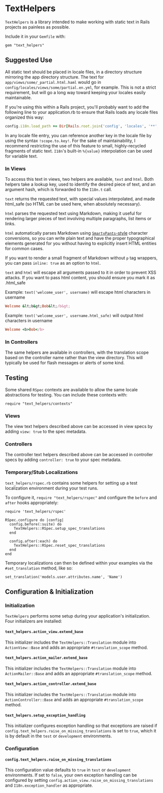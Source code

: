 # TextHelpers

`TextHelpers` is a library intended to make working with static text in Rails
projects as painless as possible.

Include it in your `Gemfile` with:

```
gem "text_helpers"
```

## Suggested Use

All static text should be placed in locale files, in a directory
structure mirroring the app directory structure. The text for
`app/views/some/_partial.html.haml` would go in
`config/locales/views/some/partial.en.yml`, for example. This is not a strict
requirement, but will go a long way toward keeping your locales easily
maintainable.

If you're using this within a Rails project, you'll probably want to add the
following line to your application.rb to ensure that Rails loads any locale
files organized this way:

```ruby
config.i18n.load_path += Dir[Rails.root.join('config', 'locales', '**', '*.{rb,yml}').to_s]
```

In any locale file entry, you can reference another key in the locale file by
using the syntax `!scope.to.key!`. For the sake of maintainability, I
recommend restricting the use of this feature to small, highly-recycled
fragments of static text. `I18n`'s built-in `%{value}` interpolation can be
used for variable text.

### In Views

To access this text in views, two helpers are available, `text` and `html`.
Both helpers take a lookup key, used to identify the desired piece of text,
and an argument hash, which is forwarded to the `I18n.t` call.

`text` returns the requested text, with special values interpolated, and made
html_safe (so HTML can be used here, when absolutely necessary).

`html` parses the requested text using Markdown, making it useful for rendering
larger pieces of text involving multiple paragraphs, list items or links.

`html` automatically parses Markdown using
[`SmartyPants`-style](http://daringfireball.net/projects/smartypants/)
character conversions, so you can write plain text and have the proper
typographical elements generated for you without having to explicitly insert
HTML entities for common cases.

If you want to render a small fragment of Markdown without `p` tag wrappers,
you can pass `inline: true` as an option to `html`.

`text` and `html` will escape all arguments passed to it in order to prevent XSS
attacks. If you want to pass html content, you should ensure you mark it as .html_safe

Example: `text('welcome_user', username)` will escape html characters in username
```ruby
Welcome &lt;b&gt;Bob&lt;/b&gt;
```

Example: `text('welcome_user', username.html_safe)` will output html characters in username
```ruby
Welcome <b>Bob</b>
```

### In Controllers

The same helpers are available in controllers, with the translation scope based
on the controller name rather than the view directory. This will typically be
used for flash messages or alerts of some kind.

## Testing

Some shared `RSpec` contexts are available to allow the same locale
abstractions for testing. You can include these contexts with:

```
require "text_helpers/contexts"
```

### Views

The view text helpers described above can be accessed in view
specs by adding `view: true` to the spec metadata.

### Controllers

The controller text helpers described above can be accessed in controller
specs by adding `controller: true` to your spec metadata.

### Temporary/Stub Localizations

`text_helpers/rspec.rb` contains some helpers for setting up a test localization
environment during your test runs.

To configure it, `require "text_helpers/rspec"` and configure the `before` and
`after` hooks appropriately:

```
require 'text_helpers/rspec'

RSpec.configure do |config|
  config.before(:suite) do
    TextHelpers::RSpec.setup_spec_translations
  end

  config.after(:each) do
    TextHelpers::RSpec.reset_spec_translations
  end
end
```

Temporary localizations can then be defined within your examples via the
`#set_translation` method, like so:

```
set_translation('models.user.attributes.name', 'Name')
```

## Configuration & Initialization

### Initialization

`TextHelpers` performs some setup during your application's initialization. Four
initializers are installed:

#### `text_helpers.action_view.extend_base`

This initializer includes the `TextHelpers::Translation` module into
`ActionView::Base` and adds an appropriate `#translation_scope` method.

#### `text_helpers.action_mailer.extend_base`

This initializer includes the `TextHelpers::Translation` module into
`ActionMailer::Base` and adds an appropriate `#translation_scope` method.

#### `text_helpers.action_controller.extend_base`

This initializer includes the `TextHelpers::Translation` module into
`ActionController::Base` and adds an appropriate `#translation_scope` method.

#### `text_helpers.setup_exception_handling`

This initializer configures exception handling so that exceptions are raised
if `config.text_helpers.raise_on_missing_translations` is set to `true`, which
it is by default in the `test` or `development` environments.

### Configuration

#### `config.text_helpers.raise_on_missing_translations`

This configuration value defaults to `true` in `test` or `development`
environments. If set to `false`, your own exception handling can be configured
by setting `config.action_view.raise_on_missing_translations` and
`I18n.exception_handler` as appropriate.
